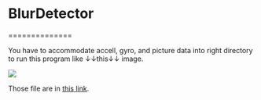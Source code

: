 # BlurDetector

==============

You have to accommodate accell, gyro, and picture data into right directory to run this program like ↓↓this↓↓ image.

![](https://github.com/Mrk1869/blur_detector/blob/master/directory.png)

Those file are in [this link](https://dl.dropbox.com/u/12208857/snd/blur_detector/data.zip).
